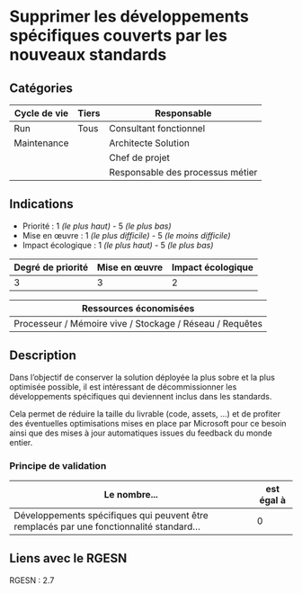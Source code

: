 # Supprimer les développements spécifiques couverts par les nouveaux standards


## Catégories

| Cycle de vie | Tiers            | Responsable                      |
|--------------|------------------|----------------------------------|
| Run          | Tous             | Consultant fonctionnel           |
| Maintenance  |                  | Architecte Solution              |
|              |                  | Chef de projet                   |
|              |                  | Responsable des processus métier |

## Indications

* Priorité : 1 *(le plus haut)* - 5 *(le plus bas)*
* Mise en œuvre : 1 *(le plus difficile)* - 5 *(le moins difficile)*
* Impact écologique : 1 *(le plus haut)* - 5 *(le plus bas)*

| Degré de priorité | Mise en œuvre | Impact écologique |
|-------------------|---------------|-------------------|
| 3                 | 3             | 2                 |


| Ressources économisées                                   |
|----------------------------------------------------------|
| Processeur / Mémoire vive / Stockage / Réseau / Requêtes |

## Description

Dans l’objectif de conserver la solution déployée la plus sobre et la plus optimisée possible, il est intéressant de 
décommissionner les développements spécifiques qui deviennent inclus dans les standards.

Cela permet de réduire la taille du livrable (code, assets, …) et de profiter des éventuelles optimisations mises en 
place par Microsoft pour ce besoin ainsi que des mises à jour automatiques issues du feedback du monde entier.


### Principe de validation

| Le nombre...                                                                           | est égal à |
|----------------------------------------------------------------------------------------|------------|
| Développements spécifiques qui peuvent être remplacés par une fonctionnalité standard… | 0          |


## Liens avec le RGESN

RGESN : 2.7